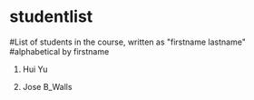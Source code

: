 # studentlist
#List of students in the course, written as "firstname lastname"
#alphabetical by firstname

1. Hui Yu

2. Jose B_Walls

